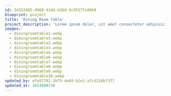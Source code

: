 ```yaml
---
id: 2e552685-d960-41dd-b268-dc3517fc08b0
blueprint: project
title: 'Dining Room Table'
project_description: 'Lorem ipsum dolor, sit amet consectetur adipisicing elit. Sapiente eum dolor, porro perspiciatis deserunt reiciendis, cupiditate modi vel qui dolore ad consequatur ducimus, ex optio aliquam quibusdam eveniet architecto nostrum.'
images:
  - diningroomtable1.webp
  - dimingroomtable5.webp
  - diningroomtable2.webp
  - diningroomtable3.webp
  - diningroomtable4.webp
  - diningroomtable6.webp
  - diningroomtable7.webp
  - diningroomtable8.webp
  - diningroomtable9.webp
  - diningroomtable10.webp
updated_by: efe57742-1b75-4e69-b1e1-a7cd12dbf3f7
updated_at: 1654980726
---
```

